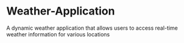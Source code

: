 # Weather-Application
A dynamic weather application that allows users to access real-time weather information for various locations
